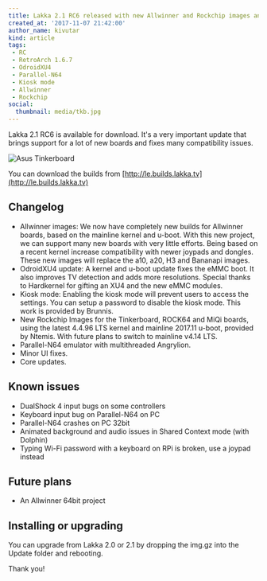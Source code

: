 ```yaml
---
title: Lakka 2.1 RC6 released with new Allwinner and Rockchip images and Kiosk mode
created_at: '2017-11-07 21:42:00'
author_name: kivutar
kind: article
tags:
 - RC
 - RetroArch 1.6.7
 - OdroidXU4
 - Parallel-N64
 - Kiosk mode
 - Allwinner
 - Rockchip
social:
  thumbnail: media/tkb.jpg
---
```


Lakka 2.1 RC6 is available for download. It's a very important update that brings support for a lot of new boards and fixes many compatibility issues.

![Asus Tinkerboard](media/tkb.jpg)

You can download the builds from [http://le.builds.lakka.tv](http://le.builds.lakka.tv)

## Changelog

 - Allwinner images: We now have completely new builds for Allwinner boards, based on the mainline kernel and u-boot. With this new project, we can support many new boards with very little efforts. Being based on a recent kernel increase compatibility with newer joypads and dongles. These new images will replace the a10, a20, H3 and Bananapi images.
 - OdroidXU4 update: A kernel and u-boot update fixes the eMMC boot. It also improves TV detection and adds more resolutions. Special thanks to Hardkernel for gifting an XU4 and the new eMMC modules.
 - Kiosk mode: Enabling the kiosk mode will prevent users to access the settings. You can setup a password to disable the kiosk mode. This work is provided by Brunnis.
 - New Rockchip Images for the Tinkerboard, ROCK64 and MiQi boards, using the latest 4.4.96 LTS kernel and mainline 2017.11 u-boot, provided by Ntemis. With future plans to switch to mainline v4.14 LTS.
 - Parallel-N64 emulator with multithreaded Angrylion.
 - Minor UI fixes.
 - Core updates.

## Known issues

 - DualShock 4 input bugs on some controllers
 - Keyboard input bug on Parallel-N64 on PC
 - Parallel-N64 crashes on PC 32bit
 - Animated background and audio issues in Shared Context mode (with Dolphin)
 - Typing Wi-Fi password with a keyboard on RPi is broken, use a joypad instead

## Future plans

 - An Allwinner 64bit project

## Installing or upgrading

You can upgrade from Lakka 2.0 or 2.1 by dropping the img.gz into the Update folder and rebooting.

Thank you!
